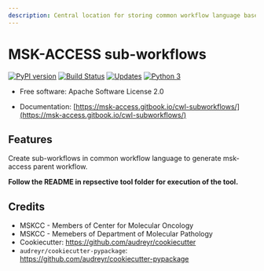 ```yaml
---
description: Central location for storing common workflow language based sub-workflows for building msk-access workflows
---
```


# MSK-ACCESS sub-workflows

[![PyPI version](https://badge.fury.io/py/cwl_subworkflows.svg)](https://badge.fury.io/py/cwl_subworkflows)
[![Build Status](https://travis-ci.com/msk-access/cwl_subworkflows.svg?branch=master)](https://travis-ci.org/msk-access/cwl_subworkflows/)
[![Updates](https://pyup.io/repos/github/msk-access/cwl_subworkflows/shield.svg)](https://pyup.io/repos/github/msk-access/cwl_subworkflows/)
[![Python 3](https://pyup.io/repos/github/msk-access/cwl_subworkflows/python-3-shield.svg)](https://pyup.io/repos/github/msk-access/cwl_subworkflows/)

- Free software: Apache Software License 2.0
* Documentation: [https://msk-access.gitbook.io/cwl-subworkflows/](https://msk-access.gitbook.io/cwl-subworkflows/)

## Features

Create sub-workflows in common workflow language to generate msk-access parent workflow.

**Follow the README in repsective tool folder for execution of the tool.**


## Credits

- MSKCC - Members of Center for Molecular Oncology 
- MSKCC - Memebers of Department of Molecular Pathology
- Cookiecutter: https://github.com/audreyr/cookiecutter
- `audreyr/cookiecutter-pypackage`: https://github.com/audreyr/cookiecutter-pypackage
